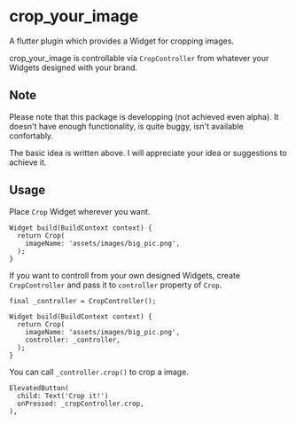 # crop_your_image

A flutter plugin which provides a Widget for cropping images.

crop_your_image is controllable via `CropController` from whatever your Widgets designed with your brand.

## Note

Please note that this package is developping (not achieved even alpha). It doesn't have enough functionality, is quite buggy, isn't available confortably.

The basic idea is written above. I will appreciate your idea or suggestions to achieve it.

## Usage

Place `Crop` Widget wherever you want.

```
Widget build(BuildContext context) {
  return Crop(
    imageName: 'assets/images/big_pic.png',
  );
}
```

If you want to controll from your own designed Widgets, create `CropController` and pass it to `controller` property of `Crop`.

```
final _controller = CropController();

Widget build(BuildContext context) {
  return Crop(
    imageName: 'assets/images/big_pic.png',
    controller: _controller,
  );
}
```

You can call `_controller.crop()` to crop a image.

```
ElevatedButton(
  child: Text('Crop it!')
  onPressed: _cropController.crop,
),
```